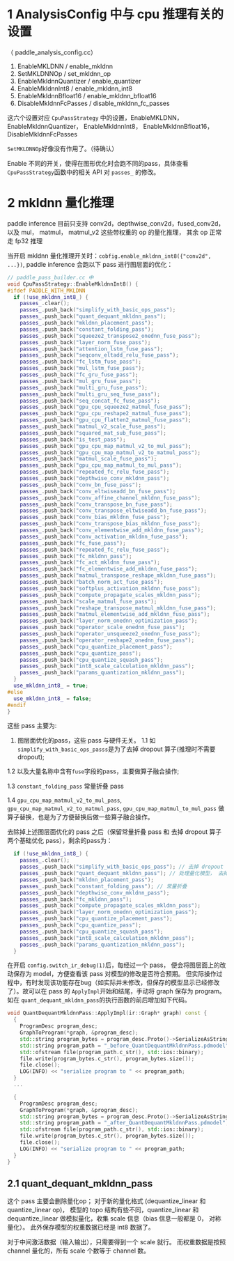 # 1 AnalysisConfig 中与 cpu 推理有关的设置
（ paddle_analysis_config.cc）
1. EnableMKLDNN / enable_mkldnn
2. SetMKLDNNOp / set_mkldnn_op
3. EnableMkldnnQuantizer / enable_quantizer
4. EnableMkldnnInt8 / enable_mkldnn_int8
5. EnableMkldnnBfloat16 / enable_mkldnn_bfloat16
6. DisableMkldnnFcPasses / disable_mkldnn_fc_passes

这六个设置对应 `CpuPassStrategy` 中的设置，EnableMKLDNN，EnableMkldnnQuantizer， EnableMkldnnInt8， EnableMkldnnBfloat16，DisableMkldnnFcPasses

`SetMKLDNNOp`好像没有作用了。（待确认）

Enable 不同的开关，使得在图形优化时会跑不同的pass，具体查看 `CpuPassStrategy`函数中的相关 API 对 `passes_` 的修改。

# 2 mkldnn 量化推理
paddle inference 目前只支持 conv2d，depthwise_conv2d，fused_conv2d， 以及 mul， matmul， matmul_v2 这些带权重的 op 的量化推理， 其余 op 正常走 fp32 推理

当开启 mkldnn 量化推理开关时：`cobfig.enable_mkldnn_int8({"conv2d", ...})`, paddle inference 会跑以下 pass 进行图层面的优化：

```cpp
// paddle_pass_builder.cc 中
void CpuPassStrategy::EnableMkldnnInt8() {
#ifdef PADDLE_WITH_MKLDNN
  if (!use_mkldnn_int8_) {
    passes_.clear();
    passes_.push_back("simplify_with_basic_ops_pass");
    passes_.push_back("quant_dequant_mkldnn_pass");
    passes_.push_back("mkldnn_placement_pass");
    passes_.push_back("constant_folding_pass");
    passes_.push_back("squeeze2_transpose2_onednn_fuse_pass");
    passes_.push_back("layer_norm_fuse_pass");
    passes_.push_back("attention_lstm_fuse_pass");
    passes_.push_back("seqconv_eltadd_relu_fuse_pass");
    passes_.push_back("fc_lstm_fuse_pass");
    passes_.push_back("mul_lstm_fuse_pass");
    passes_.push_back("fc_gru_fuse_pass");
    passes_.push_back("mul_gru_fuse_pass");
    passes_.push_back("multi_gru_fuse_pass");
    passes_.push_back("multi_gru_seq_fuse_pass");
    passes_.push_back("seq_concat_fc_fuse_pass");
    passes_.push_back("gpu_cpu_squeeze2_matmul_fuse_pass");
    passes_.push_back("gpu_cpu_reshape2_matmul_fuse_pass");
    passes_.push_back("gpu_cpu_flatten2_matmul_fuse_pass");
    passes_.push_back("matmul_v2_scale_fuse_pass");
    passes_.push_back("squared_mat_sub_fuse_pass");
    passes_.push_back("is_test_pass");
    passes_.push_back("gpu_cpu_map_matmul_v2_to_mul_pass");
    passes_.push_back("gpu_cpu_map_matmul_v2_to_matmul_pass");
    passes_.push_back("matmul_scale_fuse_pass");
    passes_.push_back("gpu_cpu_map_matmul_to_mul_pass");
    passes_.push_back("repeated_fc_relu_fuse_pass");
    passes_.push_back("depthwise_conv_mkldnn_pass");
    passes_.push_back("conv_bn_fuse_pass");
    passes_.push_back("conv_eltwiseadd_bn_fuse_pass");
    passes_.push_back("conv_affine_channel_mkldnn_fuse_pass");
    passes_.push_back("conv_transpose_bn_fuse_pass");
    passes_.push_back("conv_transpose_eltwiseadd_bn_fuse_pass");
    passes_.push_back("conv_bias_mkldnn_fuse_pass");
    passes_.push_back("conv_transpose_bias_mkldnn_fuse_pass");
    passes_.push_back("conv_elementwise_add_mkldnn_fuse_pass");
    passes_.push_back("conv_activation_mkldnn_fuse_pass");
    passes_.push_back("fc_fuse_pass");
    passes_.push_back("repeated_fc_relu_fuse_pass");
    passes_.push_back("fc_mkldnn_pass");
    passes_.push_back("fc_act_mkldnn_fuse_pass");
    passes_.push_back("fc_elementwise_add_mkldnn_fuse_pass");
    passes_.push_back("matmul_transpose_reshape_mkldnn_fuse_pass");
    passes_.push_back("batch_norm_act_fuse_pass");
    passes_.push_back("softplus_activation_mkldnn_fuse_pass");
    passes_.push_back("compute_propagate_scales_mkldnn_pass");
    passes_.push_back("scale_matmul_fuse_pass");
    passes_.push_back("reshape_transpose_matmul_mkldnn_fuse_pass");
    passes_.push_back("matmul_elementwise_add_mkldnn_fuse_pass");
    passes_.push_back("layer_norm_onednn_optimization_pass");
    passes_.push_back("operator_scale_onednn_fuse_pass");
    passes_.push_back("operator_unsqueeze2_onednn_fuse_pass");
    passes_.push_back("operator_reshape2_onednn_fuse_pass");
    passes_.push_back("cpu_quantize_placement_pass");
    passes_.push_back("cpu_quantize_pass");
    passes_.push_back("cpu_quantize_squash_pass");
    passes_.push_back("int8_scale_calculation_mkldnn_pass");
    passes_.push_back("params_quantization_mkldnn_pass");
  }
  use_mkldnn_int8_ = true;
#else
  use_mkldnn_int8_ = false;
#endif
}
```
这些 pass 主要为:

1. 图层面优化的pass，这些 pass 与硬件无关。
  1.1 如 `simplify_with_basic_ops_passs`是为了去掉 dropout 算子(推理时不需要 dropout);
  
  1.2 以及大量名称中含有`fuse`字段的pass，主要做算子融合操作;

  1.3 `constant_folding_pass` 常量折叠 pass

  1.4 `gpu_cpu_map_matmul_v2_to_mul_pass`, `gpu_cpu_map_matmul_v2_to_matmul_pass`, `gpu_cpu_map_matmul_to_mul_pass`
  做算子替换，也是为了方便替换后做一些算子融合操作。

去除掉上述图层面优化的 pass 之后（保留常量折叠 pass 和 去掉 dropout 算子两个基础优化 pass），剩余的pass为：
```cpp
  if (!use_mkldnn_int8_) {
    passes_.clear();
    passes_.push_back("simplify_with_basic_ops_pass"); // 去掉 dropout 算子
    passes_.push_back("quant_dequant_mkldnn_pass"); // 处理量化模型， 去掉量化算子
    passes_.push_back("mkldnn_placement_pass");
    passes_.push_back("constant_folding_pass"); // 常量折叠
    passes_.push_back("depthwise_conv_mkldnn_pass");
    passes_.push_back("fc_mkldnn_pass");
    passes_.push_back("compute_propagate_scales_mkldnn_pass");
    passes_.push_back("layer_norm_onednn_optimization_pass");
    passes_.push_back("cpu_quantize_placement_pass");
    passes_.push_back("cpu_quantize_pass");
    passes_.push_back("cpu_quantize_squash_pass");
    passes_.push_back("int8_scale_calculation_mkldnn_pass");
    passes_.push_back("params_quantization_mkldnn_pass");
  }
```

在开启 `config.switch_ir_debug(1)`后，每经过一个 pass， 便会将图层面上的改动保存为 model，方便查看该 pass 对模型的修改是否符合预期。
但实际操作过程中，有时发现该功能存在bug（如实际并未修改，但保存的模型显示已经修改了）。故可以在 pass 的 `ApplyImpl`开始和结尾，手动将 graph 保存为 program。如在 `quant_dequant_mkldnn_pass`的执行函数的前后增加如下代码。

```cpp
void QuantDequantMkldnnPass::ApplyImpl(ir::Graph* graph) const {
  {
    ProgramDesc program_desc;
    GraphToProgram(*graph, &program_desc);
    std::string program_bytes = program_desc.Proto()->SerializeAsString();
    std::string program_path = "_before_QuantDequantMkldnnPass.pdmodel";
    std::ofstream file(program_path.c_str(), std::ios::binary);
    file.write(program_bytes.c_str(), program_bytes.size());
    file.close();
    LOG(INFO) << "serialize program to " << program_path;
  }
  ...

  {
    ProgramDesc program_desc;
    GraphToProgram(*graph, &program_desc);
    std::string program_bytes = program_desc.Proto()->SerializeAsString();
    std::string program_path = "_after_QuantDequantMkldnnPass.pdmodel";
    std::ofstream file(program_path.c_str(), std::ios::binary);
    file.write(program_bytes.c_str(), program_bytes.size());
    file.close();
    LOG(INFO) << "serialize program to " << program_path;
  }
}
```

## 2.1 quant_dequant_mkldnn_pass
这个 pass 主要会删除量化op；
对于新的量化格式 (dequantize_linear 和 quantize_linear op)， 模型的 topo 结构有些不同，quantize_linear 和 dequantize_linear 做模拟量化，收集 scale 信息（bias 信息一般都是 0， 对称量化）。 此外保存模型的权重数据已经是 int8 数据了。

对于中间激活数据（输入输出），只需要得到一个 scale 就行。 而权重数据是按照 channel 量化的，所有 scale 个数等于 channel 数。